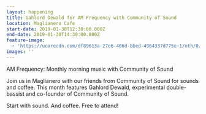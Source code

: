 ```yaml
---
layout: happening
title: Gahlord Dewald for AM Frequency with Community of Sound
location: Maglianero Cafe
start-date: 2019-01-30T12:30:00.000Z
end-date: 2019-01-30T14:30:00.000Z
feature-image:
  - 'https://ucarecdn.com/df89613a-27e6-406d-bbed-4964337d775e~1/nth/0/'
images: ''
---
```

AM Frequency: Monthly morning music with Community of Sound

Join us in Maglianero with our friends from Community of Sound for sounds and coffee. This month features Gahlord Dewald, experimental double-bassist and co-founder of Community of Sound.

Start with sound. And coffee. Free to attend!
